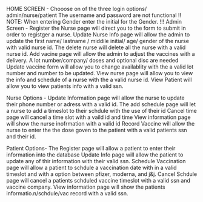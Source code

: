 HOME SCREEN -
Chooose on of the three login options/ admin/nurse/patient 
The username and password are not functional 
!!
NOTE: When entering Gender enter the initial for the Gender.
!!!
Admin Screen - 
Register the Nurse page will direct you to the form to submit in order to registger a nurse.
Update Nurse Info page will allow the admin to update the first name/ lastname / middile initial/ age/ gender of the nurse with valid nurse id.
The delete nurse will delete all the nurse with a valid nurse id.
Add vacine page will allow the admin to adjust the vaccines with a delivery. A lot number/company/ doses and optional disc are needed
Update vaccine form will allow you to change availablity with the a valid lot number and number to be updated.
View nurse page will allow you to view the info and schedule of a nurse with the a valid nurse id.
View Patient will allow you to view patients info with a valid ssn.

Nurse Options - 
Update Information page will allow the nurse to update their phone number or adress with a valid id.
The add schedule page will let a nurse to add a timeslot to their schdule with the use of their id
Cancel time page will cancel a time slot with a vaild id and time 
View information page will show the nurse inofrmation with a valid id 
Record Vaccine will allow the nurse to enter the the dose goven to the patient with a valid patients ssn and their id.

 Patient Options- 
 The Register page will allow a patient to enter their information into the database
 Update Info page will allow the patient to update any of thir information with their valid ssn.
 Schedule Vaccination page will allow a patient to schdule a vaccination date with in a valid timeslot and with a option between pfizer, moderna, and j&j.
 Cancel Schdule page will cancel a patients schduled vaccine timeslot with a valid ssn and vaccine company.
 View information page will show the patients informatio.n/schdule/vac record with a valid ssn.
